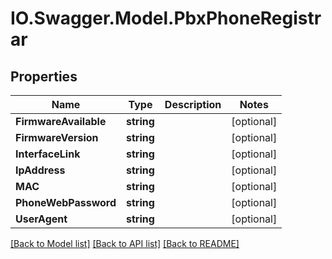 # IO.Swagger.Model.PbxPhoneRegistrar
## Properties

Name | Type | Description | Notes
------------ | ------------- | ------------- | -------------
**FirmwareAvailable** | **string** |  | [optional] 
**FirmwareVersion** | **string** |  | [optional] 
**InterfaceLink** | **string** |  | [optional] 
**IpAddress** | **string** |  | [optional] 
**MAC** | **string** |  | [optional] 
**PhoneWebPassword** | **string** |  | [optional] 
**UserAgent** | **string** |  | [optional] 

[[Back to Model list]](../README.md#documentation-for-models) [[Back to API list]](../README.md#documentation-for-api-endpoints) [[Back to README]](../README.md)

